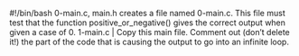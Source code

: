 #!/bin/bash
0-main.c, main.h creates a file named 0-main.c. This file must test that the function positive_or_negative() gives the correct output when given a case of 0.
1-main.c | Copy this main file. Comment out (don’t delete it!) the part of the code that is causing the output to go into an infinite loop.

